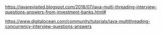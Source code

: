 https://javarevisited.blogspot.com/2018/07/java-multi-threading-interview-questions-answers-from-investment-banks.html#

https://www.digitalocean.com/community/tutorials/java-multithreading-concurrency-interview-questions-answers